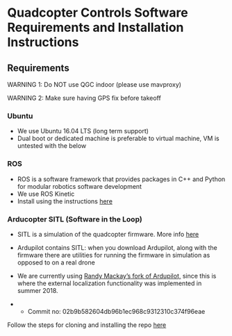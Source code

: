 # Quadcopter Controls Software Requirements and Installation Instructions

## Requirements



WARNING 1: Do NOT use QGC indoor (please use mavproxy)

WARNING 2: Make sure having GPS fix before takeoff

### Ubuntu

- We use Ubuntu 16.04 LTS (long term support)
- Dual boot or dedicated machine is preferable to virtual machine, VM is untested with the below

### ROS

- ROS is a software framework that provides packages in C++ and Python for modular robotics software development
- We use ROS Kinetic
- Install using the instructions [here](http://wiki.ros.org/kinetic/Installation/Ubuntu)

### Arducopter SITL (Software in the Loop)

- SITL is a simulation of the quadcopter firmware. More info [here](http://ardupilot.org/dev/docs/sitl-simulator-software-in-the-loop.html)

- Ardupilot contains SITL: when you download Ardupilot, along with the firmware there are utilities for running the firmware in simulation as opposed to on a real drone

- We are currently using [Randy Mackay’s fork of Ardupilot,](https://github.com/rmackay9/rmackay9-ardupilot) since this is where the external localization functionality was implemented in summer 2018. 

- - Commit no: 02b9b582604db96b1ec968c9312310c374f96eae

Follow the steps for cloning and installing the repo  [here](http://ardupilot.org/dev/docs/setting-up-sitl-on-linux.html)



